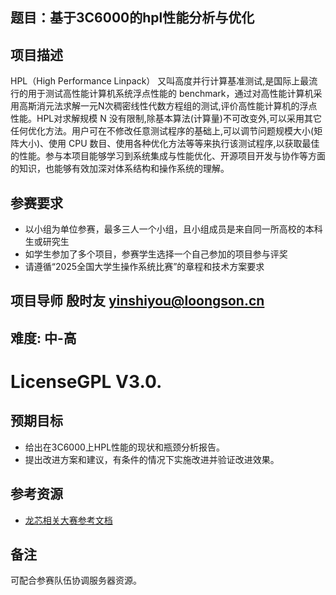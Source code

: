 ## 题目：基于3C6000的hpl性能分析与优化
## 项目描述
HPL（High Performance Linpack） 又叫高度并行计算基准测试,是国际上最流行的用于测试高性能计算机系统浮点性能的 benchmark，通过对高性能计算机采用高斯消元法求解一元N次稠密线性代数方程组的测试,评价高性能计算机的浮点性能。HPL对求解规模 N 没有限制,除基本算法(计算量)不可改变外,可以采用其它任何优化方法。用户可在不修改任意测试程序的基础上,可以调节问题规模大小(矩阵大小)、使用 CPU 数目、使用各种优化方法等等来执行该测试程序,以获取最佳的性能。参与本项目能够学习到系统集成与性能优化、开源项目开发与协作等方面的知识，也能够有效加深对体系结构和操作系统的理解。

## 参赛要求
* 以小组为单位参赛，最多三人一个小组，且小组成员是来自同一所高校的本科生或研究生
* 如学生参加了多个项目，参赛学生选择一个自己参加的项目参与评奖
* 请遵循“2025全国大学生操作系统比赛”的章程和技术方案要求

## 项目导师 殷时友 yinshiyou@loongson.cn 

## 难度: 中-高

# LicenseGPL V3.0.

## 预期目标
* 给出在3C6000上HPL性能的现状和瓶颈分析报告。
* 提出改进方案和建议，有条件的情况下实施改进并验证改进效果。

## 参考资源
* [龙芯相关大赛参考文档](https://github.com/LoongsonLab/oscomp-documents)

## 备注
可配合参赛队伍协调服务器资源。
